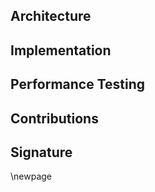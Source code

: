 ## Architecture

## Implementation

## Performance Testing

## Contributions

## Signature

\newpage
